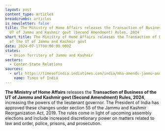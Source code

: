 ```yaml
---
layout: post
content_type: articles
breadcrumbs: articles
is_newsletter: false
title: The Ministry of Home Affairs releases the Transaction of Business of the
  UT of Jammu and Kashmir govt (Second Amendment) Rules, 2024
short_title: The Ministry of Home Affairs releases the Transaction of Business
  of the UT of Jammu and Kashmir govt
date: 2024-07-17T00:00:00.000Z
states:
  - Union Territory of Jammu and Kashmir
sectors:
  - Center-State Relations
sources:
  - url: https://timesofindia.indiatimes.com/india/mha-amends-jammu-and-kashmir-reorganization-act-boosting-lgs-power/articleshow/111704899.cms
    name: Times of India
---
```

**The Ministry of Home Affairs** releases the **Transaction of Business of the UT of Jammu and Kashmir govt (Second Amendment) Rules, 2024**, increasing the powers of the lieutenant governor. The President of India has approved these changes under section 55 of the Jammu and Kashmir Reorganization Act, 2019. The rules come in light of upcoming assembly elections and include increased discretionary power on matters related to law and order, police, prisons, and prosecution.
